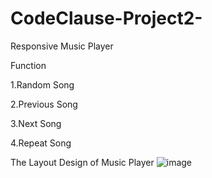 # CodeClause-Project2-
Responsive Music Player


Function

1.Random Song


2.Previous Song


3.Next Song


4.Repeat Song

The Layout Design of Music Player
![image](https://github.com/NANDINI232003/CodeClause-Project2-/assets/121492011/6ac44dca-0eaa-41df-aa3b-693834a9297e)

 

